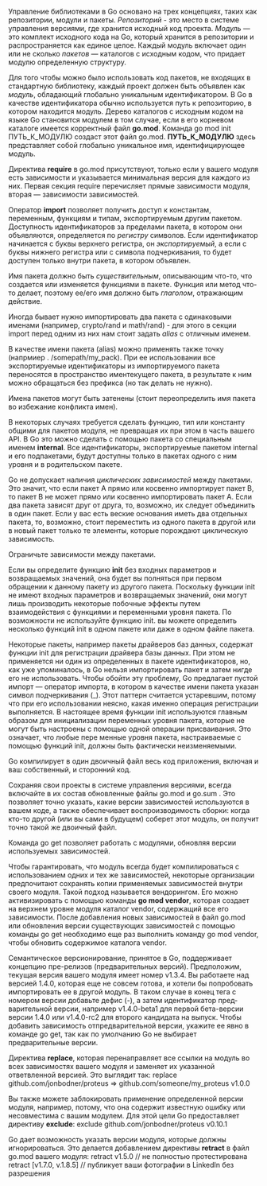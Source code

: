 Управление библиотеками в Go основано на трех концепциях, таких как репо­зитории, модули и пакеты. *Репозиторий* - это место в системе управления версиями, где хранится исходный код проекта.
*Модуль* — это комплект исходного кода на Go, который хранится в репозитории и распространяется как единое целое. Каждый модуль включает один или не­ сколько *пакетов* — каталогов с исходным кодом, что придает модулю опреде­ленную структуру.

Для того чтобы можно было использовать код пакетов, не входящих в стандарт­ную библиотеку, каждый проект должен быть объявлен как *модуль*, обладающий глобально уникальным идентификатором. В Go в качестве идентификатора обычно используется путь к репозиторию, в котором находится модуль. Дерево каталогов с исходным кодом на языке Go становится модулем в том случае, если в его корневом каталоге имеется корректный файл **go.mod**.  Команда go mod init ПУТЬ_К_МОДУЛЮ создаст этот файл go.mod. **ПУТЬ_К_МОДУЛЮ** здесь представляет собой глобально уникальное имя, идентифицирующее модуль.

Директива **require** в go.mod присутствуют, только если у вашего модуля есть зависимости и указывается минимальная версия для каждого из них. Первая секция require перечисляет прямые зависимости модуля, вторая — за­висимости зависимостей. 

Оператор **import** позволяет получить доступ к константам, переменным, функциям и типам, экс­портируемым другим пакетом. Доступность идентификаторов за пре­делами пакета, в котором они объявляются, определяется по *регистру* символов. Если идентификатор начинается с буквы верхнего регистра, он *экспортируемый*, а если с буквы нижнего регистра или с символа подчеркивания, то будет доступен только внутри пакета, в котором объявлен.

Имя пакета должно быть *существительным*, описывающим что-то, что создается или изменяется функциями в пакете. Функция или метод что-то делает, поэтому ее/его имя должно быть *глаголом*, отражающим действие.

Иногда бывает нужно импортировать два пакета с одинаковыми именами (например, crypto/rand и math/rand) - для этого в секции import перед одним из них нам стоит задать *alias* с отличным именем.


В качестве имени пакета (alias) можно применять также точку (напрмиер . /somepath/my_pack). При ее использовании все экспортируемые иден­тификаторы из импортируемого пакета переносятся в пространство иментекущего пакета, в результате к ним можно обращаться без префикса (но так делать не нужно).

Имена пакетов могут быть затенены (стоит переопределить имя пакета во избежание конфликта имен). 

В некоторых случаях требуется сделать функ­цию, тип или константу общими для пакетов мо­дуля, не превращая их при этом в часть вашего API. В Go это можно сделать с помощью пакета со специальным именем **internal**. Все идентификаторы, экспортируемые пакетом
internal и его подпакетами, будут доступны только в пакетах одного с ним уровня и в ро­дительском пакете.

Go не допускает наличия *циклических зависимостей* между пакетами. Это значит, что если пакет A прямо или косвенно импортирует пакет B, то пакет B не может прямо или косвенно импортировать пакет A. Если два пакета за­висят друг от друга, то, возможно, их следует объединить в один пакет. Если у вас есть веские основания иметь два отдельных пакета, то, возможно, стоит переместить из одного пакета в другой или в новый пакет только те элементы, которые порождают циклическую зависимость.

Ограничьте зависимости между пакетами.

Если вы определите функцию **init** без входных параметров и возвращаемых значений, она будет вы­ полняться при первом обращении к данному пакету из другого пакета. Поскольку функции init не имеют входных параметров и возвращаемых значений, они
могут лишь производить некоторые побочные эффекты путем взаимодействия с функциями и переменными уровня пакета. По возможности не используйте функцию init.  вы можете определить несколько функций init в одном пакете или даже в одном файле пакета. 

Некоторые пакеты, например пакеты драйверов баз данных, содержат функции init для регистрации драйвера базы данных. При этом не применяется ни один из определенных в пакете идентификаторов, но, как уже упоминалось, в Go нельзя импортировать пакет и затем нигде его не использовать. Чтобы обойти эту проблему, Go предлагает пустой импорт — оператор импорта, в котором в качестве имени пакета указан символ подчеркивания (_). Этот паттерн считается устаревшим, потому что при его использовании неясно,
какая именно операция регистрации выполняется. В настоящее время функции init используются главным образом для инициа­лизации переменных уровня пакета, которые не могут быть настроены с помо­щью одной операции присваивания. Это означает, что любые пере­
менные уровня пакета, настраиваемые с помощью функций init, должны быть фактически неизменяемыми. 

 Go компилирует в один двоичный файл весь код приложения, включая и ваш собственный, и сторонний код.

Сохраняя свои проекты в системе управления версиями, всегда включайте в их состав обновленные файлы go.mod и go.sum . Это позволяет точно указать, какие версии зависимостей используются в вашем коде, а также обеспечивает воспроизводимость сборки: когда кто-то другой (или вы сами в будущем) соберет этот модуль, он получит точно такой же двоичный файл.

Команда go get позволяет работать с модулями, обновляя версии используемых зависимостей.

Чтобы гарантировать, что модуль всегда будет компилироваться с использова­нием одних и тех же зависимостей, некоторые организации предпочитают со­хранять копии применяемых зависимостей внутри своего модуля. Такой подход называется вендорингом. Его можно активизировать с помощью команды **go mod vendor**, которая создает на верхнем уровне модуля каталог vendor, содержащий все его зависимости. После добавления новых зависимостей в файл go.mod или обновления версии существующих зависимостей с помощью команды go get необходимо еще раз выполнить команду go mod vendor, чтобы обновить содержимое каталога vendor.

Семантическое версионирование, принятое в Go, поддерживает концепцию пре-релизов (предварительных версий). Предположим, текущая версия вашего модуля имеет номер v1.3.4. Вы работаете над версией 1.4.0, которая еще не совсем готова,
и хотели бы попробовать импортировать ее в другой модуль. В таком случае в конец тега с номером версии добавьте дефис (-), а затем идентификатор пред­варительной версии, например v1.4.0-beta1 для первой бета-версии версии 1.4.0
или v1.4.0-rc2 для второго кандидата на выпуск. Чтобы добавить зависимость отпредварительной версии, укажите ее явно в команде go get, так как по умолчанию Go не выбирает предварительные версии.

Директива **replace**, которая перенаправляет все ссылки на модуль во всех зависимостях вашего модуля и заменяет их указанной ответвленной версией. Это выглядит так:
replace github.com/jonbodner/proteus => github.com/someone/my_proteus v1.0.0

Вы также можете заблокировать применение определенной версии модуля, на­пример, потому, что она содержит известную ошибку или несовместима с вашим модулем. Для этой цели Go предоставляет директиву **exclude**:
exclude github.com/jonbodner/proteus v0.10.1

Go дает возможность указать версии модуля, которые должны игнорироваться. Это делается добавлением директивы **retract** в файл go.mod вашего модуля:
retract v1.5.0 // не полностью протестирована
retract [v1.7.0, v.1.8.5] // публикует ваши фотографии в LinkedIn без разрешения
